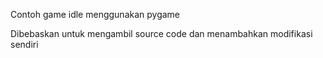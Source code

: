 Contoh game idle menggunakan pygame

Dibebaskan untuk mengambil source code dan menambahkan modifikasi sendiri

